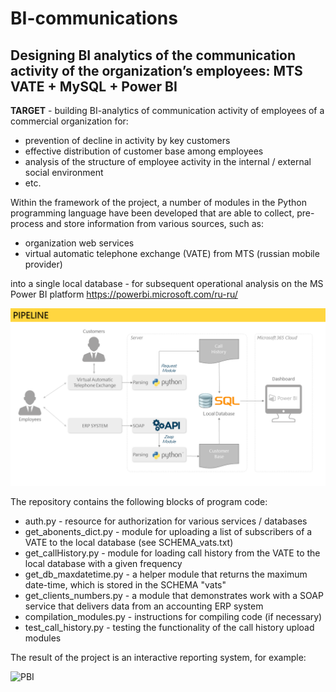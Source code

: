# BI-communications
## Designing BI analytics of the communication activity of the organization’s employees: MTS VATE + MySQL + Power BI

<b>TARGET</b> - building BI-analytics of communication activity of employees of a commercial organization for:
- prevention of decline in activity by key customers
- effective distribution of customer base among employees
- analysis of the structure of employee activity in the internal / external social environment
- etc.

Within the framework of the project, a number of modules in the Python programming language have been developed that are able to collect, pre-process and store information from various sources, such as:
- organization web services
- virtual аutomatic telephone exchange (VATE) from MTS (russian mobile provider)

into a single local database - for subsequent operational analysis on the MS Power BI platform https://powerbi.microsoft.com/ru-ru/

![PIPELINE](REP_pipeline.png)

The repository contains the following blocks of program code:
- auth.py - resource for authorization for various services / databases
- get_abonents_dict.py - module for uploading a list of subscribers of a VATE to the local database (see SCHEMA_vats.txt)
- get_callHistory.py - module for loading call history from the VATE to the local database with a given frequency
- get_db_maxdatetime.py - a helper module that returns the maximum date-time, which is stored in the SCHEMA "vats"
- get_clients_numbers.py - a module that demonstrates work with a SOAP service that delivers data from an accounting ERP system 
- compilation_modules.py - instructions for compiling code (if necessary)
- test_call_history.py - testing the functionality of the call history upload modules

The result of the project is an interactive reporting system, for example:

![PBI](https://gcits.com/wp-content/uploads/PowerBIDashboardPhoneCalls.png)
